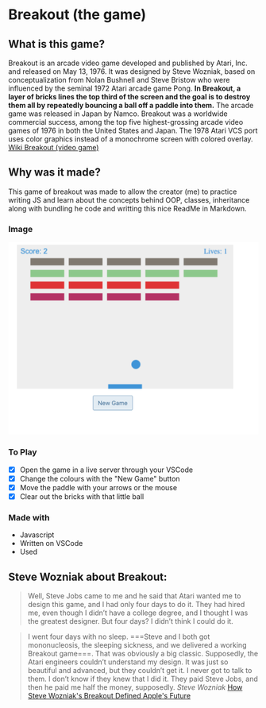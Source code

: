 # Breakout (the game)

## What is this game?

Breakout is an arcade video game developed and published by Atari, Inc. and released on May 13, 1976. It was designed by Steve Wozniak, based on conceptualization from Nolan Bushnell and Steve Bristow who were influenced by the seminal 1972 Atari arcade game Pong. **In Breakout, a layer of bricks lines the top third of the screen and the goal is to destroy them all by repeatedly bouncing a ball off a paddle into them.** The arcade game was released in Japan by Namco. Breakout was a worldwide commercial success, among the top five highest-grossing arcade video games of 1976 in both the United States and Japan. The 1978 Atari VCS port uses color graphics instead of a monochrome screen with colored overlay. [Wiki Breakout (video game)](https://en.wikipedia.org/wiki/Breakout_(video_game)#:~:text=Breakout%20is%20an%20arcade%20video,1972%20Atari%20arcade%20game%20Pong.&text=The%20arcade%20game%20was%20released%20in%20Japan%20by%20Namco.)

## Why was it made?

This game of breakout was made to allow the creator (me) to practice writing JS and learn about the concepts behind OOP, classes, inheritance along with bundling he code and writting this nice ReadMe in Markdown. 

### Image

<img src="./breakout.png" alt="Image of Breakout Game"/>

### To Play

- [x] Open the game in a live server through your VSCode
- [x] Change the colours with the "New Game" button
- [x] Move the paddle with your arrows or the mouse
- [x] Clear out the bricks with that little ball

### Made with 

- Javascript
- Written on VSCode
- Used 

## Steve Wozniak about Breakout:

>Well, Steve Jobs came to me and he said that Atari wanted me to design this game, and I had only four days to do it. They had hired me, even though I didn’t have a college degree, and I thought I was the greatest designer. But four days? I didn’t think I could do it. 

>I went four days with no sleep. ===Steve and I both got mononucleosis, the sleeping sickness, and we delivered a working Breakout game===. That was obviously a big classic. Supposedly, the Atari engineers couldn’t understand my design. It was just so beautiful and advanced, but they couldn’t get it. I never got to talk to them. I don’t know if they knew that I did it. They paid Steve Jobs, and then he paid me half the money, supposedly. *Steve Wozniak*
[How Steve Wozniak's Breakout Defined Apple's Future](https://www.gameinformer.com/b/features/archive/2015/10/09/how-steve-wozniak-s-breakout-defined-apple-s-future.aspx)


